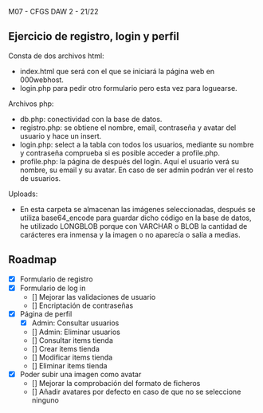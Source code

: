 M07 - CFGS DAW 2 - 21/22
## Ejercicio de registro, login y perfil

Consta de dos archivos html:
- index.html que será con el que se iniciará la página web en 000webhost.
- login.php para pedir otro formulario pero esta vez para loguearse.

Archivos php:
- db.php: conectividad con la base de datos.
- registro.php: se obtiene el nombre, email, contraseña y avatar del usuario y hace un insert.
- login.php: select a la tabla con todos los usuarios, mediante su nombre y contraseña comprueba si es posible acceder a profile.php.
- profile.php: la página de después del login. Aquí el usuario verá su nombre, su email y su avatar. En caso de ser admin podrán ver el resto de usuarios.

Uploads:
- En esta carpeta se almacenan las imágenes seleccionadas, después se utiliza base64_encode para guardar dicho código en la base de datos, he utilizado LONGBLOB porque con VARCHAR o BLOB la cantidad de carácteres era inmensa y la imagen o no aparecía o salía a medias.

## Roadmap
- [x] Formulario de registro
- [x] Formulario de log in
    - [] Mejorar las validaciones de usuario
    - [] Encriptación de contraseñas
- [x] Página de perfil
    - [X] Admin: Consultar usuarios
    - [] Admin: Eliminar usuarios
    - [] Consultar items tienda
    - [] Crear items tienda
    - [] Modificar items tienda
    - [] Eliminar items tienda
- [x] Poder subir una imagen como avatar
    - [] Mejorar la comprobación del formato de ficheros
    - [] Añadir avatares por defecto en caso de que no se seleccione ninguno
